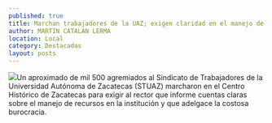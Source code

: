 ```yaml
---
published: true
title: Marchan trabajadores de la UAZ; exigen claridad en el manejo de recursos
author: MARTIN CATALAN LERMA
location: Local
category: Destacadas
layout: posts
---
```


![](http://i.imgur.com/M89GZPfm.jpg)Un aproximado de mil 500 agremiados al Sindicato de Trabajadores de la Universidad Autónoma de Zacatecas (STUAZ) marcharon en el Centro Histórico de Zacatecas para exigir al rector que informe cuentas claras sobre el manejo de recursos en la institución y que adelgace la costosa burocracia.
